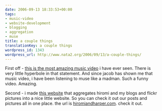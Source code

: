```yaml
---
date: 2006-09-13 18:33:53+00:00
tags:
- music-video
- website-development
- blogging
- aggregation
- muse
title: a couple things
translationKey: a couple things
wordpress_id: 1343
wordpress_url: http://www.nata2.org/2006/09/13/a-couple-things/
---
```


First off - <a href="http://youtube.com/watch?v=jV1bRfLHA3A">this is the most amazing music video</a> i have ever seen. There is very little hyperbole in that statement. And since jacob has shown me that music video, i have been listening to muse like a madman. Such a funny video. Amazing.

Second - i made <a href="http://www.hiromiandharper.com">this website</a> that aggregates hiromi and my blogs and flickr pictures into a nice little website. So you can check it out our posts and pictures all in one place. the url is <a href="http://www.hiromiandharper.com">hiromiandharper.com</a>. check it out.